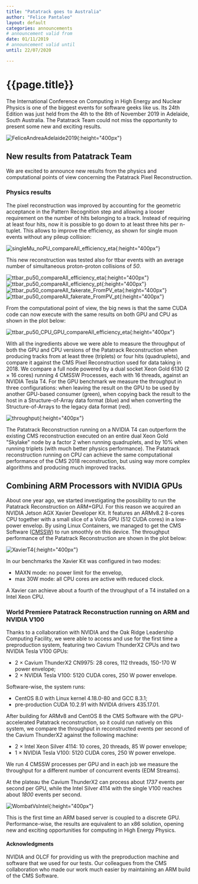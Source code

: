 ```yaml
---
title: "Patatrack goes to Australia"
author: "Felice Pantaleo"
layout: default
categories: announcements
# announcement valid from 
date: 01/11/2019
# announcement valid until
until: 22/07/2020

---
```



# {{page.title}}

The International Conference on Computing in High Energy and Nuclear Physics is one of the biggest events for software geeks like us. Its 24th Edition was just held from the 4th to the 8th of November 2019 in Adelaide, South Australia.
The Patatrack Team could not miss the opportunity to present some new and exciting results. 

![FeliceAndreaAdelaide2019]({{site.baseurl}}/images/CHEP19/FeliceAndreaAdelaide2019.jpeg){:height="400px"}


## New results from Patatrack Team

We are excited to announce new results from the physics and computational points of view concerning the Patatrack Pixel Reconstruction. 

### Physics results

The pixel reconstruction was improved by accounting for the geometric acceptance in the Pattern Recognition step and allowing a looser requirement on the number of hits belonging to a track. Instead of requiring at least four hits, now it is possible to go down to at least three hits per n-tuplet. 
This allows to improve the efficiency, as shown for single muon events without any pileup collision: 

![singleMu_noPU_compareAll_efficiency_eta]({{site.baseurl}}/images/CHEP19/singleMu_noPU_compareAll_efficiency_eta.png){:height="400px"}

This new reconstruction was tested also for ttbar events with an average number of simultaneous proton-proton collisions of *50*.

![ttbar_pu50_compareAll_efficiency_eta]({{site.baseurl}}/images/CHEP19/ttbar_pu50_compareAll_efficiency_eta.png){:height="400px"}
![ttbar_pu50_compareAll_efficiency_pt]({{site.baseurl}}/images/CHEP19/ttbar_pu50_compareAll_efficiency_pt.png){:height="400px"}
![ttbar_pu50_compareAll_fakerate_FromPV_eta]({{site.baseurl}}/images/CHEP19/ttbar_pu50_compareAll_fakerate_FromPV_eta.png){:height="400px"}
![ttbar_pu50_compareAll_fakerate_FromPV_pt]({{site.baseurl}}/images/CHEP19/ttbar_pu50_compareAll_fakerate_FromPV_pt.png){:height="400px"}

From the computational point of view, the big news is that the same CUDA code can now execute with the same results on both GPU and CPU as shown in the plot below:

![ttbar_pu50_CPU_GPU_compareAll_efficiency_eta]({{site.baseurl}}/images/CHEP19/ttbar_pu50_CPU_GPU_compareAll_efficiency_eta.png){:height="400px"}

With all the ingredients above we were able to measure the throughput of both the GPU and CPU versions of the Patatrack Reconstruction when producing tracks from at least three (triplets) or four hits (quadruplets), and compare it against the CMS Pixel Reconstruction used for data taking in 2018.
We compare a full node powered by a dual socket Xeon Gold 6130 (2 × 16 cores) running 4 CMSSW Processes, each with 16 threads, against an NVIDIA Tesla T4. For the GPU benchmark we measure the throughput in three configurations: when leaving the result on the GPU to be used by another GPU-based consumer (green), when copying back the result to the host in a Structure-of-Array data format (blue) and when converting the Structure-of-Arrays to the legacy data format (red). 

![throughput]({{site.baseurl}}/images/CHEP19/throughput.png){:height="400px"}

The Patatrack Reconstruction running on a NVIDIA T4 can outperform the existing CMS reconstruction executed on an entire dual Xeon Gold "Skylake" node by a factor 2 when running quadruplets, and by 10% when running triplets (with much better physics performance).
The Patatrack reconstruction running on CPU can achieve the same computational performance of the CMS 2018 reconstruction, but using way more complex algorithms and producing much improved tracks.


## Combining ARM Processors with NVIDIA GPUs

About one year ago, we started investigating the possibility to run the Patatrack Reconstruction on ARM+GPU. For this reason we acquired an NVIDIA Jetson AGX Xavier Developer Kit. It features an ARMv8.2 8-cores CPU together with a small slice of a Volta GPU (512 CUDA cores) in a low-power envelop. 
By using Linux Containers, we managed to get the CMS Software ([CMSSW](https://github.com/cms-sw/cmssw/)) to run smoothly on this device. 
The throughput performance of the Patatrack Reconstruction are shown in the plot below:

![XavierT4]({{site.baseurl}}/images/CHEP19/XavierT4.png){:height="400px"}

In our benchmarks the Xavier Kit was configured in two modes:
* MAXN mode: no power limit for the envelop,
* max 30W mode: all CPU cores are active with reduced clock.

A Xavier can achieve about a fourth of the throughput of a T4 installed on a Intel Xeon CPU.

### World Premiere Patatrack Reconstruction running on ARM and NVIDIA V100

Thanks to a collaboration with NVIDIA and the Oak Ridge Leadership Computing Facility, we were able to access and use for the first time a preproduction system, featuring two Cavium ThunderX2 CPUs and two NVIDIA Tesla V100 GPUs:
* 2 × Cavium ThunderX2 CN9975: 28 cores, 112 threads, 150-170 W power envelope;
* 2 × NVIDIA Tesla V100: 5120 CUDA cores, 250 W power envelope.

Software-wise, the system runs:
* CentOS 8.0 with Linux kernel 4.18.0-80 and GCC 8.3.1;
* pre-production CUDA 10.2.91 with NVIDIA drivers 435.17.01.

After building for ARMv8 and CentOS 8 the CMS Software with the GPU-accelerated Patatrack reconstruction, so it could run natively on this system, we compare the throughput in reconstructed events per second of the Cavium ThunderX2 against the following machine:
* 2 × Intel Xeon Silver 4114: 10 cores, 20 threads, 85 W power envelope;
* 1 × NVIDIA Tesla V100: 5120 CUDA cores, 250 W power envelope.

We run 4 CMSSW processes per GPU and in each job we measure the throughput for a different number of concurrent events (EDM Streams). 

At the plateau the Cavium ThunderX2 can process about *1737* events per second per GPU, while the Intel Silver 4114 with the single V100 reaches about *1800* events per second.

![WombatVsIntel]({{site.baseurl}}/images/CHEP19/WombatVsIntel.png){:height="400px"}

This is the first time an ARM based server is coupled to a discrete GPU. Performance-wise, the results are equivalent to an x86 solution, opening new and exciting opportunities for computing in High Energy Physics. 

#### Acknowledgments
NVIDIA and OLCF for providing us with the preproduction machine and software that we used for our tests.
Our colleagues from the CMS collaboration who made our work much easier by maintaining an ARM build of the CMS Software.
